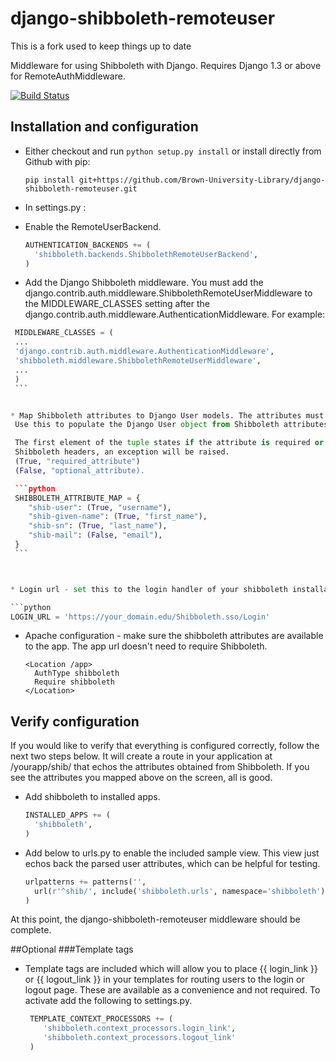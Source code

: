django-shibboleth-remoteuser
============================

This is a fork used to keep things up to date

Middleware for using Shibboleth with Django.  Requires Django 1.3 or above for RemoteAuthMiddleware.

[![Build Status](https://secure.travis-ci.org/Brown-University-Library/django-shibboleth-remoteuser.png?branch=master)](http://travis-ci.org/Brown-University-Library/django-shibboleth-remoteuser)

Installation and configuration
------
 * Either checkout and run ```python setup.py install``` or install directly from Github with pip:

   ```
   pip install git+https://github.com/Brown-University-Library/django-shibboleth-remoteuser.git
   ```

 * In settings.py :

  * Enable the RemoteUserBackend.

    ```python
    AUTHENTICATION_BACKENDS += (
      'shibboleth.backends.ShibbolethRemoteUserBackend',
    )
    ```

  * Add the Django Shibboleth middleware.
    You must add the django.contrib.auth.middleware.ShibbolethRemoteUserMiddleware to the MIDDLEWARE_CLASSES setting after the django.contrib.auth.middleware.AuthenticationMiddleware.
    For example:

   ```python
    MIDDLEWARE_CLASSES = (
    ...
    'django.contrib.auth.middleware.AuthenticationMiddleware',
    'shibboleth.middleware.ShibbolethRemoteUserMiddleware',
    ...
    )
    ```


  * Map Shibboleth attributes to Django User models. The attributes must be stated in the form they have in the HTTP headers.
    Use this to populate the Django User object from Shibboleth attributes.

    The first element of the tuple states if the attribute is required or not. If a reqired element is not found in the parsed
    Shibboleth headers, an exception will be raised.
    (True, "required_attribute")
    (False, "optional_attribute).

    ```python
    SHIBBOLETH_ATTRIBUTE_MAP = {
       "shib-user": (True, "username"),
       "shib-given-name": (True, "first_name"),
       "shib-sn": (True, "last_name"),
       "shib-mail": (False, "email"),
    }
    ```



  * Login url - set this to the login handler of your shibboleth installation. In most cases, this will be something like:

   ```python
   LOGIN_URL = 'https://your_domain.edu/Shibboleth.sso/Login'
   ```

 * Apache configuration - make sure the shibboleth attributes are available to the app.  The app url doesn't need to require Shibboleth.  

    ```
    <Location /app>
      AuthType shibboleth
      Require shibboleth
    </Location>
    ```

Verify configuration
--------
If you would like to verify that everything is configured correctly, follow the next two steps below.  It will create a route in your application at /yourapp/shib/ that echos the attributes obtained from Shibboleth.  If you see the attributes you mapped above on the screen, all is good.  
 * Add shibboleth to installed apps.

    ```python
    INSTALLED_APPS += (
      'shibboleth',
    )
    ```

 * Add below to urls.py to enable the included sample view.  This view just echos back the parsed user attributes, which can be helpful for testing.

    ```python
    urlpatterns += patterns('',
      url(r'^shib/', include('shibboleth.urls', namespace='shibboleth')),
    )
    ```

At this point, the django-shibboleth-remoteuser middleware should be complete.

##Optional
###Template tags
 * Template tags are included which will allow you to place {{ login_link }} or {{ logout_link }} in your templates for routing users to the login or logout page.  These are available as a convenience and not required.  To activate add the following to settings.py.

   ```python
    TEMPLATE_CONTEXT_PROCESSORS += (
       'shibboleth.context_processors.login_link',
       'shibboleth.context_processors.logout_link'
    )
   ```
